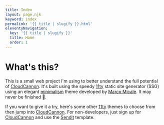 ```yaml
---
title: Index
layout: page.njk
keyword: index
permalink: '{{ title | slugify }}.html'
eleventyNavigation:
  key: '{{ title | slugify }}'
  title: Home
  order: 1
---
```

# What's this?

This is a small web project I'm using to better understand the full potential of <a target="_blank" rel="noopener" href="https://cloudcannon.com">CloudCannon</a>. It's built using the speedy <a target="_blank" rel="noopener" href="https://www.11ty.dev/">11ty</a> static site generator (SSG) using an elegant <a target="_blank" rel="noopener" href="https://github.com/MarcoMicale/Minimalism">minimalism</a> theme developed by&nbsp;<a target="_blank" rel="noopener" href="https://github.com/MarcoMicale">Marco Micale</a>. It may never be finished 😬.

If you want to give it a try, here's some other <a target="_blank" rel="noopener" style="font-family: var(--font-family); letter-spacing: 0.01rem;" href="https://www.11ty.dev">11ty</a> themes to choose from then jump into <a target="_blank" rel="noopener" style="font-family: var(--font-family); letter-spacing: 0.01rem;" href="https://app.cloudcannon.com/register?trial=cc_standard">CloudCannon</a>. For non-developers, just sign up for <a target="_blank" rel="noopener" style="font-family: var(--font-family); letter-spacing: 0.01rem;" href="https://app.cloudcannon.com/register?trial=cc_standard">CloudCannon</a> and use the <a target="_blank" rel="noopener" style="font-family: var(--font-family); letter-spacing: 0.01rem;" href="https://github.com/CloudCannon/sendit-eleventy-template">Sendit</a> template.